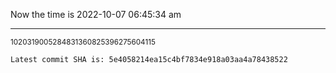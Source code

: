 Now the time is 2022-10-07 06:45:34 am

---

<small>1020319005284831360825396275604115</small>

```txt
Latest commit SHA is: 5e4058214ea15c4bf7834e918a03aa4a78438522
```
